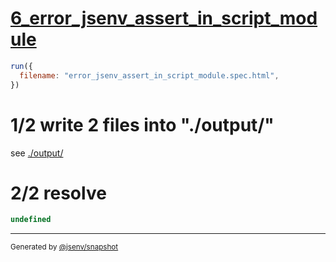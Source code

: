 # [6_error_jsenv_assert_in_script_module](../../test_plan_logs_browsers.test.mjs#L151)

```js
run({
  filename: "error_jsenv_assert_in_script_module.spec.html",
})
```

# 1/2 write 2 files into "./output/"

see [./output/](./output/)

# 2/2 resolve

```js
undefined
```

---

<sub>
  Generated by <a href="https://github.com/jsenv/core/tree/main/packages/independent/snapshot">@jsenv/snapshot</a>
</sub>
